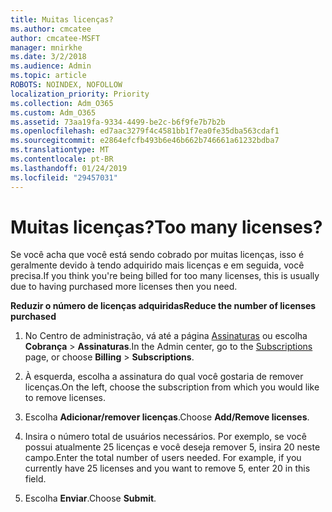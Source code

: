 ```yaml
---
title: Muitas licenças?
ms.author: cmcatee
author: cmcatee-MSFT
manager: mnirkhe
ms.date: 3/2/2018
ms.audience: Admin
ms.topic: article
ROBOTS: NOINDEX, NOFOLLOW
localization_priority: Priority
ms.collection: Adm_O365
ms.custom: Adm_O365
ms.assetid: 73aa19fa-9334-4499-be2c-b6f9fe7b7b2b
ms.openlocfilehash: ed7aac3279f4c4581bb1f7ea0fe35dba563cdaf1
ms.sourcegitcommit: e2864efcfb493b6e46b662b746661a61232bdba7
ms.translationtype: MT
ms.contentlocale: pt-BR
ms.lasthandoff: 01/24/2019
ms.locfileid: "29457031"
---
```

# <a name="too-many-licenses"></a><span data-ttu-id="4da7d-102">Muitas licenças?</span><span class="sxs-lookup"><span data-stu-id="4da7d-102">Too many licenses?</span></span>

<span data-ttu-id="4da7d-103">Se você acha que você está sendo cobrado por muitas licenças, isso é geralmente devido à tendo adquirido mais licenças e em seguida, você precisa.</span><span class="sxs-lookup"><span data-stu-id="4da7d-103">If you think you're being billed for too many licenses, this is usually due to having purchased more licenses then you need.</span></span>
  
 <span data-ttu-id="4da7d-104">**Reduzir o número de licenças adquiridas**</span><span class="sxs-lookup"><span data-stu-id="4da7d-104">**Reduce the number of licenses purchased**</span></span>
  
1. <span data-ttu-id="4da7d-105">No Centro de administração, vá até a página [Assinaturas](https://go.microsoft.com/fwlink/p/?linkid=842054) ou escolha **Cobrança** \> **Assinaturas**.</span><span class="sxs-lookup"><span data-stu-id="4da7d-105">In the Admin center, go to the [Subscriptions](https://go.microsoft.com/fwlink/p/?linkid=842054) page, or choose **Billing** \> **Subscriptions**.</span></span>
    
2. <span data-ttu-id="4da7d-106">À esquerda, escolha a assinatura do qual você gostaria de remover licenças.</span><span class="sxs-lookup"><span data-stu-id="4da7d-106">On the left, choose the subscription from which you would like to remove licenses.</span></span>
    
3. <span data-ttu-id="4da7d-107">Escolha **Adicionar/remover licenças**.</span><span class="sxs-lookup"><span data-stu-id="4da7d-107">Choose **Add/Remove licenses**.</span></span>
    
4. <span data-ttu-id="4da7d-p101">Insira o número total de usuários necessários. Por exemplo, se você possui atualmente 25 licenças e você deseja remover 5, insira 20 neste campo.</span><span class="sxs-lookup"><span data-stu-id="4da7d-p101">Enter the total number of users needed. For example, if you currently have 25 licenses and you want to remove 5, enter 20 in this field.</span></span>
    
5. <span data-ttu-id="4da7d-110">Escolha **Enviar**.</span><span class="sxs-lookup"><span data-stu-id="4da7d-110">Choose **Submit**.</span></span>
    

